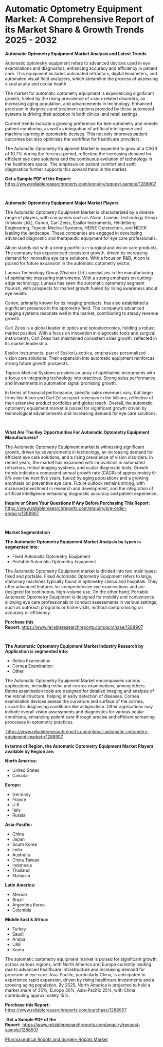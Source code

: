 <p><h1>Automatic Optometry Equipment Market: A Comprehensive Report of its Market Share & Growth Trends 2025 - 2032</h1></p><p><strong>Automatic Optometry Equipment Market Analysis and Latest Trends</strong></p>
<p><p>Automatic optometry equipment refers to advanced devices used in eye examinations and diagnostics, enhancing accuracy and efficiency in patient care. This equipment includes automated refractors, digital lensmeters, and automated visual field analyzers, which streamline the process of assessing visual acuity and ocular health. </p><p>The market for automatic optometry equipment is experiencing significant growth, fueled by the rising prevalence of vision-related disorders, an increasing aging population, and advancements in technology. Enhanced precision in diagnosis and treatment options provided by these automated systems is driving their adoption in both clinical and retail settings. </p><p>Current trends indicate a growing preference for tele-optometry and remote patient monitoring, as well as integration of artificial intelligence and machine learning in optometric devices. This not only improves patient outcomes but also optimizes the workflow for healthcare providers. </p><p>The Automatic Optometry Equipment Market is expected to grow at a CAGR of 10.7% during the forecast period, reflecting the increasing demand for efficient eye care solutions and the continuous evolution of technology in the healthcare space. The emphasis on patient comfort and swift diagnostics further supports this upward trend in the market.</p></p>
<p><strong>Get a Sample PDF of the Report:&nbsp;</strong> <a href="https://www.reliableresearchreports.com/enquiry/request-sample/1288907?utm_campaign=3108&utm_medium=2&utm_source=Github&utm_content=ia&utm_term=29032025&utm_id=automatic-optometry-equipment">https://www.reliableresearchreports.com/enquiry/request-sample/1288907</a></p>
<p>&nbsp;</p>
<p><strong>Automatic Optometry Equipment Major Market Players</strong></p>
<p><p>The Automatic Optometry Equipment Market is characterized by a diverse range of players, with companies such as Alcon, Luneau Technology Group (Visionix Ltd.), Canon, Carl Zeiss, Essilor Instruments, Heidelberg Engineering, Topcon Medical Systems, HEINE Optotechnik, and NIDEK leading the landscape. These companies are engaged in developing advanced diagnostic and therapeutic equipment for eye care professionals.</p><p>Alcon stands out with a strong portfolio in surgical and vision care products. The company has experienced consistent growth, driven by increasing demand for innovative eye care solutions. With a focus on R&D, Alcon is poised for future expansion in the automatic optometry sector.</p><p>Luneau Technology Group (Visionix Ltd.) specializes in the manufacturing of ophthalmic measuring instruments. With a strong emphasis on cutting-edge technology, Luneau has seen the automatic optometry segment flourish, with prospects for market growth fueled by rising awareness about eye health.</p><p>Canon, primarily known for its imaging products, has also established a significant presence in the optometry field. The company’s advanced imaging systems resonate well in the market, contributing to steady revenue growth.</p><p>Carl Zeiss is a global leader in optics and optoelectronics, holding a robust market position. With a focus on innovation in diagnostic tools and surgical instruments, Carl Zeiss has maintained consistent sales growth, reflected in its market leadership.</p><p>Essilor Instruments, part of EssilorLuxottica, emphasizes personalized vision care solutions. Their expansion into automatic equipment reinforces strong future growth prospects.</p><p>Topcon Medical Systems provides an array of ophthalmic instruments with a focus on integrating technology into practices. Strong sales performance and investments in automation signal promising growth.</p><p>In terms of financial performance, specific sales revenues vary, but larger firms like Alcon and Carl Zeiss report revenues in the billions, reflective of their extensive product portfolios and global reach. Overall, the automatic optometry equipment market is poised for significant growth driven by technological advancements and increasing demand for eye care solutions.</p></p>
<p>&nbsp;</p>
<p><strong>What Are The Key Opportunities For Automatic Optometry Equipment Manufacturers?</strong></p>
<p><p>The Automatic Optometry Equipment market is witnessing significant growth, driven by advancements in technology, an increasing demand for efficient eye care solutions, and a rising prevalence of vision disorders. In recent years, the market has expanded with innovations in automated refractors, retinal imaging systems, and ocular diagnostic tools. Growth trends indicate a compound annual growth rate (CAGR) of approximately 6-8% over the next five years, fueled by aging populations and a growing emphasis on preventive eye care. Future outlook remains strong, with increased investment in research and development, and the integration of artificial intelligence enhancing diagnostic accuracy and patient experience.</p></p>
<p><strong>Inquire or Share Your Questions If Any Before Purchasing This Report:</strong> <a href="https://www.reliableresearchreports.com/enquiry/pre-order-enquiry/1288907?utm_campaign=3108&utm_medium=2&utm_source=Github&utm_content=ia&utm_term=29032025&utm_id=automatic-optometry-equipment">https://www.reliableresearchreports.com/enquiry/pre-order-enquiry/1288907</a></p>
<p>&nbsp;</p>
<p><strong>Market Segmentation</strong></p>
<p><strong>The Automatic Optometry Equipment Market Analysis by types is segmented into:</strong></p>
<p><ul><li>Fixed Automatic Optometry Equipment</li><li>Portable Automatic Optometry Equipment</li></ul></p>
<p><p>The Automatic Optometry Equipment market is divided into two main types: fixed and portable. Fixed Automatic Optometry Equipment refers to large, stationary machines typically found in optometry clinics and hospitals. They offer advanced features for comprehensive eye examinations and are designed for continuous, high-volume use. On the other hand, Portable Automatic Optometry Equipment is designed for mobility and convenience, allowing eye care professionals to conduct assessments in various settings, such as outreach programs or home visits, without compromising on accuracy or efficiency.</p></p>
<p><strong>Purchase this Report:&nbsp;</strong><a href="https://www.reliableresearchreports.com/purchase/1288907?utm_campaign=3108&utm_medium=2&utm_source=Github&utm_content=ia&utm_term=29032025&utm_id=automatic-optometry-equipment">https://www.reliableresearchreports.com/purchase/1288907</a></p>
<p>&nbsp;</p>
<p><strong>The Automatic Optometry Equipment Market Industry Research by Application is segmented into:</strong></p>
<p><ul><li>Retina Examination</li><li>Cornea Examination</li><li>Other</li></ul></p>
<p><p>The Automatic Optometry Equipment Market encompasses various applications, including retina and cornea examinations, among others. Retina examination tools are designed for detailed imaging and analysis of the retinal structure, helping in early detection of diseases. Cornea examination devices assess the curvature and surface of the cornea, crucial for diagnosing conditions like astigmatism. Other applications may include overall vision assessments and diagnostics for various ocular conditions, enhancing patient care through precise and efficient screening processes in optometry practices.</p></p>
<p><a href="https://www.reliableresearchreports.com/global-automatic-optometry-equipment-market-r1288907?utm_campaign=3108&utm_medium=2&utm_source=Github&utm_content=ia&utm_term=29032025&utm_id=automatic-optometry-equipment">&nbsp;https://www.reliableresearchreports.com/global-automatic-optometry-equipment-market-r1288907</a></p>
<p><strong>In terms of Region, the Automatic Optometry Equipment Market Players available by Region are:</strong></p>
<p>
    <p> <strong> North America: </strong>
        <ul>
            <li>United States</li>
            <li>Canada</li>
        </ul>
        </p> 
    <p> <strong> Europe: </strong>
        <ul>
            <li>Germany</li>
            <li>France</li>
            <li>U.K.</li>
            <li>Italy</li>
            <li>Russia</li>
        </ul>
        </p> 
    <p> <strong> Asia-Pacific: </strong>
        <ul>
            <li>China</li>
            <li>Japan</li>
            <li>South Korea</li>
            <li>India</li>
            <li>Australia</li>
            <li>China Taiwan</li>
            <li>Indonesia</li>
            <li>Thailand</li>
            <li>Malaysia</li>
        </ul>
        </p> 
    <p> <strong> Latin America: </strong>
        <ul>
            <li>Mexico</li>
            <li>Brazil</li>
            <li>Argentina Korea</li>
            <li>Colombia</li>
        </ul>
        </p> 
    <p> <strong> Middle East & Africa: </strong>
        <ul>
            <li>Turkey</li>
            <li>Saudi</li>
            <li>Arabia</li>
            <li>UAE</li>
            <li>Korea</li>
        </ul>
    </p>
    </p>
<p><p>The automatic optometry equipment market is poised for significant growth across various regions, with North America and Europe currently leading due to advanced healthcare infrastructure and increasing demand for precision in eye care. Asia-Pacific, particularly China, is anticipated to experience rapid expansion, driven by rising healthcare investments and a growing aging population. By 2025, North America is projected to hold a market share of 35%, Europe 30%, Asia-Pacific 25%, with China contributing approximately 15%.</p></p>
<p><strong>Purchase this Report: </strong><a href="https://www.reliableresearchreports.com/purchase/1288907?utm_campaign=3108&utm_medium=2&utm_source=Github&utm_content=ia&utm_term=29032025&utm_id=automatic-optometry-equipment">https://www.reliableresearchreports.com/purchase/1288907</a></p>
<p>&nbsp;<strong>Get a Sample PDF of the Report:&nbsp;&nbsp;</strong><a href="https://www.reliableresearchreports.com/enquiry/request-sample/1288907?utm_campaign=3108&utm_medium=2&utm_source=Github&utm_content=ia&utm_term=29032025&utm_id=automatic-optometry-equipment">https://www.reliableresearchreports.com/enquiry/request-sample/1288907</a></p>
<p><strong></strong></p>
<p><p><a href="https://github.com/xalatieusope/Market-Research-Report-List-1/blob/main/pharmaceutical-robots-and-surgery-robots-market.md?utm_campaign=3108&utm_medium=2&utm_source=Github&utm_content=ia&utm_term=29032025&utm_id=automatic-optometry-equipment">Pharmaceutical Robots and Surgery Robots Market</a></p></p>